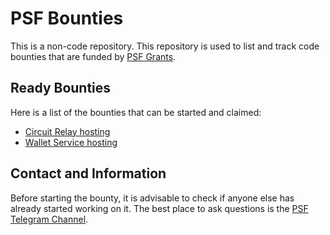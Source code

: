 # PSF Bounties

This is a non-code repository. This repository is used to list and track code bounties that are funded by [PSF Grants](https://psfoundation.cash/grants/).

## Ready Bounties

Here is a list of the bounties that can be started and claimed:

- [Circuit Relay hosting](./bounties/active/circuit-relays.md)
- [Wallet Service hosting](./bounties/active/wallet-service.md)

## Contact and Information

Before starting the bounty, it is advisable to check if anyone else has already started working on it.
The best place to ask questions is the [PSF Telegram Channel](https://t.me/permissionless_software).
